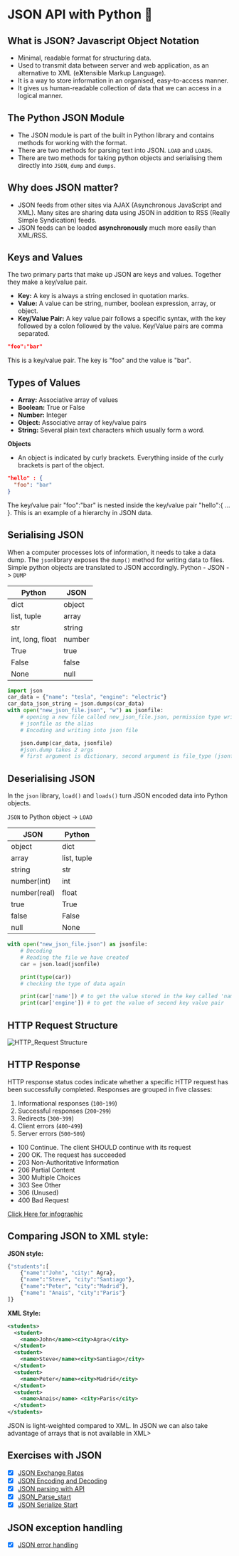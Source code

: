 # JSON API with Python :closed_lock_with_key:

## What is JSON? Javascript Object Notation 
- Minimal, readable format for structuring data.
- Used to transmit data between server and web application, as an alternative to XML (e**X**tensible Markup Language).
- It is a way to store information in an organised, easy-to-access manner.
- It gives us human-readable collection of data that we can access in a logical manner. 


## The Python JSON Module
- The JSON module is part of the built in Python library and contains methods for working with the format.
- There are two methods for parsing text into JSON. `LOAD` and `LOADS`.
- There are two methods for taking python objects and serialising them directly into `JSON`, `dump` and `dumps`.

## Why does JSON matter?
- JSON feeds from other sites via AJAX (Asynchronous JavaScript and XML). Many sites are sharing data using JSON in addition to RSS (Really Simple Syndication) feeds.
- JSON feeds can be loaded **asynchronously** much more easily than XML/RSS.

## Keys and Values 
The two primary parts that make up JSON are keys and values. 
Together they make a key/value pair. 

- **Key:** A key is always a string enclosed in quotation marks.
- **Value:** A value can be string, number, boolean expression, array, or object.
- **Key/Value Pair:** A key value pair follows a specific syntax, with the key followed by a colon followed by the value. Key/Value pairs are comma separated.

```json
"foo":"bar"
```
This is a key/value pair. The key is "foo" and the value is "bar".

## Types of Values
- **Array:** Associative array of values
- **Boolean:** True or False
- **Number:** Integer
- **Object:** Associative array of key/value pairs
- **String:** Several plain text characters which usually form a word.

**Objects**
- An object is indicated by curly brackets. Everything inside of the curly brackets is part of the object. 

```json
"hello" : {
  "foo": "bar"
}
```
The key/value pair "foo":"bar" is nested inside the key/value pair "hello":{ ... }. This is an example of a hierarchy in JSON data.

## Serialising JSON
When a computer processes lots of information, it needs to take a data dump. The `json`library exposes the `dump()` method for writing data to files.
Simple python objects are translated to JSON accordingly. 
Python - JSON -> `DUMP`

**Python**|**JSON**
--------|-------
dict|object
list, tuple|array
str|string
int, long, float|number
True| true
False|false
None|null

```python
import json
car_data = {"name": "tesla", "engine": "electric"}
car_data_json_string = json.dumps(car_data)
with open("new_json_file.json", "w") as jsonfile:
    # opening a new file called new_json_file.json, permission type write 'w'
    # jsonfile as the alias
    # Encoding and writing into json file

    json.dump(car_data, jsonfile)
    #json.dump takes 2 args
    # first argument is dictionary, second argument is file_type (jsonfile)
```

## Deserialising JSON
In the `json` library, `load()` and `loads()` turn JSON encoded data into Python objects.

`JSON` to Python object -> `LOAD`

**JSON**|**Python**
--------|-------
object|dict
array|list, tuple
string|str
number(int)|int
number(real)|float
true|True
false|False
null|None|

```python
with open("new_json_file.json") as jsonfile:
    # Decoding
    # Reading the file we have created
    car = json.load(jsonfile)

    print(type(car))
    # checking the type of data again

    print(car['name']) # to get the value stored in the key called 'name'
    print(car['engine']) # to get the value of second key value pair
```

## HTTP Request Structure

![HTTP_Request Structure](../images/http_request.png)


## HTTP Response
HTTP response status codes indicate whether a specific HTTP request has been successfully completed. Responses are grouped in five classes:

1. Informational responses (`100`-`199`)
2. Successful responses (`200`-`299`)
3. Redirects (`300`-`399`)
4. Client errors (`400`-`499`)
5. Server errors (`500`-`509`)

* 100 Continue. The client SHOULD continue with its request
* 200 OK. The request has succeeded
* 203 Non-Authoritative Information
* 206 Partial Content
* 300 Multiple Choices
* 303 See Other
* 306 (Unused) 
* 400 Bad Request

[Click Here for infographic](../images/http-decision-diagram.png)

## Comparing JSON to XML style:

**JSON style:**

```bash
{"students":[
    {"name":"John", "city:" Agra},
    {"name":"Steve", "city":"Santiago"},
    {"name":"Peter", "city":"Madrid"},
    {"name": "Anais", "city":"Paris"}
]}
```

**XML Style:**

```xml
<students>
  <student>
    <name>John</name><city>Agra</city>
  </student>
  <student>
    <name>Steve</name><city>Santiago</city>
  </student>
  <student>
    <name>Peter</name><city>Madrid</city>
  </student>
  <student>
    <name>Anais</name> <city>Paris</city>
  </student>
</students>
```

JSON is light-weighted compared to XML. In JSON we can also take advantage of arrays that is not available in XML>

## Exercises with JSON

- [x] [JSON Exchange Rates](json_exchange_rates.py)
- [x] [JSON Encoding and Decoding](json_encoding_decoding.py)
- [x] [JSON parsing with API](json_parsing_with_api.py)
- [x] [JSON_Parse_start](json_parse_start.py)
- [x] [JSON Serialize Start](json_serialize_start.py)

## JSON exception handling 
- [x] [JSON error handling](../Error_Handling/json_err_finished.py)